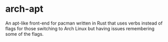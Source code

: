 # arch-apt
An apt-like front-end for pacman written in Rust that uses verbs instead of flags for those switching to Arch Linux but having issues remembering some of the flags.
